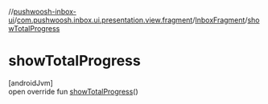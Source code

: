 //[pushwoosh-inbox-ui](../../../index.md)/[com.pushwoosh.inbox.ui.presentation.view.fragment](../index.md)/[InboxFragment](index.md)/[showTotalProgress](show-total-progress.md)

# showTotalProgress

[androidJvm]\
open override fun [showTotalProgress](show-total-progress.md)()
